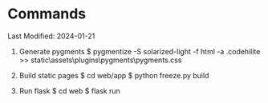 # Commands
Last Modified: 2024-01-21

1. Generate pygments
$ pygmentize -S solarized-light -f html -a .codehilite >> static\assets\plugins\pygments\pygments.css
  
2. Build static pages
$ cd web/app
$ python freeze.py build
  
3. Run flask
$ cd web
$ flask run